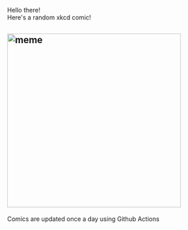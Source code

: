Hello there! <br>Here's a random xkcd comic!<br>
## <img src="https://imgs.xkcd.com/comics/cd_tray_fight.png" alt="meme" width="400"/><br>
Comics are updated once a day using Github Actions
